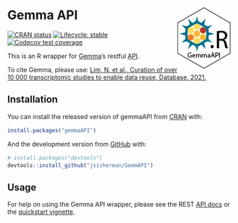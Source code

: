 
# Gemma API <img src='man/figures/logo.png' align="right" height="138" />

<!-- badges: start -->

[![CRAN
status](https://www.r-pkg.org/badges/version/gemmaAPI)](https://CRAN.R-project.org/package=gemmaAPI)
[![Lifecycle:
stable](https://img.shields.io/badge/lifecycle-stable-brightgreen.svg)](https://www.tidyverse.org/lifecycle/#stable)
[![Codecov test
coverage](https://codecov.io/gh/jsicherman/GemmAPI/branch/master/graph/badge.svg)](https://codecov.io/gh/jsicherman/GemmAPI?branch=master)
<!-- badges: end -->

This is an R wrapper for [Gemma](http://gemma.msl.ubc.ca)’s restful
[API](https://gemma.msl.ubc.ca/resources/restapidocs/).

To cite Gemma, please use: [Lim, N. et al., Curation of over 10 000
transcriptomic studies to enable data reuse, Database,
2021.](https://doi.org/10.1093/database/baab006)

## Installation

You can install the released version of gemmaAPI from
[CRAN](https://CRAN.R-project.org) with:

``` r
install.packages("gemmaAPI")
```

And the development version from [GitHub](https://github.com/) with:

``` r
# install.packages("devtools")
devtools::install_github("jsicherman/GemmAPI")
```

## Usage

For help on using the Gemma API wrapper, please see the REST [API
docs](https://gemma.msl.ubc.ca/resources/restapidocs/) or the
[quickstart
vignette](https://jsicherman.github.io/GemmAPI/articles/gemmaAPI.html).
